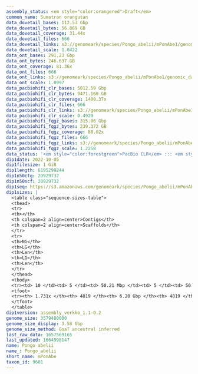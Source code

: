 ```yaml
---
assembly_status: <em style="color:orangered">Draft</em>
common_name: Sumatran orangutan
data_dovetail_bases: 112.53 Gbp
data_dovetail_bytes: 56.889 GB
data_dovetail_coverage: 31.44x
data_dovetail_files: 666
data_dovetail_links: s3://genomeark/species/Pongo_abelii/mPonAbe1/genomic_data/dovetail/<br>
data_dovetail_scale: 1.8422
data_ont_bases: 291.23 Gbp
data_ont_bytes: 246.637 GB
data_ont_coverage: 81.36x
data_ont_files: 666
data_ont_links: s3://genomeark/species/Pongo_abelii/mPonAbe1/genomic_data/ont/<br>
data_ont_scale: 1.0997
data_pacbiohifi_clr_bases: 5012.59 Gbp
data_pacbiohifi_clr_bytes: 9471.160 GB
data_pacbiohifi_clr_coverage: 1400.37x
data_pacbiohifi_clr_files: 666
data_pacbiohifi_clr_links: s3://genomeark/species/Pongo_abelii/mPonAbe1/genomic_data/pacbio_hifi/<br>
data_pacbiohifi_clr_scale: 0.4929
data_pacbiohifi_fqgz_bases: 315.06 Gbp
data_pacbiohifi_fqgz_bytes: 239.372 GB
data_pacbiohifi_fqgz_coverage: 88.02x
data_pacbiohifi_fqgz_files: 666
data_pacbiohifi_fqgz_links: s3://genomeark/species/Pongo_abelii/mPonAbe1/genomic_data/pacbio_hifi/<br>
data_pacbiohifi_fqgz_scale: 1.2258
data_status: '<em style="color:forestgreen">PacBio CLR</em> ::: <em style="color:forestgreen">ONT Duplex</em> ::: <em style="color:forestgreen">Dovetail</em>'
dip1date: 2022-10-05
dip1filesize: 1 GiB
dip1length: 6195299244
dip1n50ctg: 20929732
dip1n50scf: 20929732
dip1seq: https://s3.amazonaws.com/genomeark/species/Pongo_abelii/mPonAbe1/assembly_verkko_1.1-0.2/mPonAbe1.dip.20221005.fasta.gz
dip1sizes: |
  <table class="sequence-sizes-table">
  <thead>
  <tr>
  <th></th>
  <th colspan=2 align=center>Contigs</th>
  <th colspan=2 align=center>Scaffolds</th>
  </tr>
  <tr>
  <th>NG</th>
  <th>LG</th>
  <th>Len</th>
  <th>LG</th>
  <th>Len</th>
  </tr>
  </thead>
  <tbody>
  <tr><td> 10 </td><td> 5 </td><td> 50.21 Mbp </td><td> 5 </td><td> 50.21 Mbp </td></tr>  <tr><td> 20 </td><td> 15 </td><td> 31.72 Mbp </td><td> 15 </td><td> 31.72 Mbp </td></tr>  <tr><td> 30 </td><td> 28 </td><td> 25.19 Mbp </td><td> 28 </td><td> 25.19 Mbp </td></tr>  <tr><td> 40 </td><td> 42 </td><td> 23.92 Mbp </td><td> 42 </td><td> 23.92 Mbp </td></tr>  <tr style="background-color:#cccccc;"><td> 50 </td><td> 58 </td><td style="background-color:#88ff88;"> 20.93 Mbp </td><td> 58 </td><td style="background-color:#88ff88;"> 20.93 Mbp </td></tr>  <tr><td> 60 </td><td> 77 </td><td> 17.27 Mbp </td><td> 77 </td><td> 17.27 Mbp </td></tr>  <tr><td> 70 </td><td> 99 </td><td> 15.31 Mbp </td><td> 99 </td><td> 15.31 Mbp </td></tr>  <tr><td> 80 </td><td> 124 </td><td> 13.06 Mbp </td><td> 124 </td><td> 13.06 Mbp </td></tr>  <tr><td> 90 </td><td> 153 </td><td> 11.55 Mbp </td><td> 153 </td><td> 11.55 Mbp </td></tr>  <tr><td> 100 </td><td> 187 </td><td> 9.95 Mbp </td><td> 187 </td><td> 9.95 Mbp </td></tr>  </tbody>
  <tfoot>
  <tr><th> 1.731x </th><th> 4819 </th><th> 6.20 Gbp </th><th> 4819 </th><th> 6.20 Gbp </th></tr>
  </tfoot>
  </table>
dip1version: assembly_verkko_1.1-0.2
genome_size: 3579480000
genome_size_display: 3.58 Gbp
genome_size_method: GoaT ancestral inferred
last_raw_data: 1657569165
last_updated: 1664998147
name: Pongo abelii
name_: Pongo_abelii
short_name: mPonAbe
taxon_id: 9601
---
```

